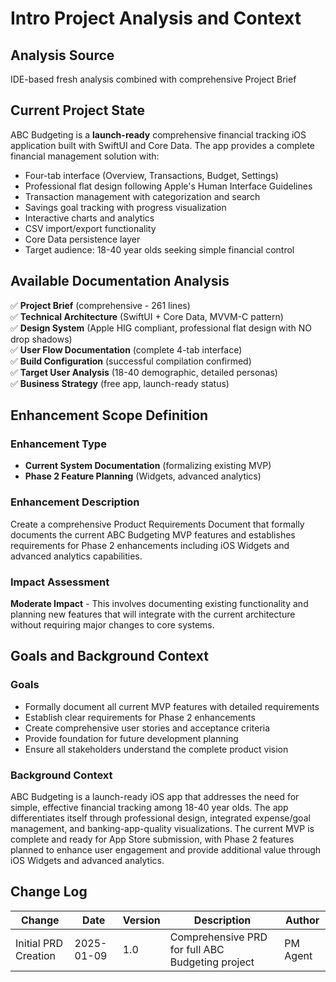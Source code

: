 # Intro Project Analysis and Context

## Analysis Source
IDE-based fresh analysis combined with comprehensive Project Brief

## Current Project State
ABC Budgeting is a **launch-ready** comprehensive financial tracking iOS application built with SwiftUI and Core Data. The app provides a complete financial management solution with:
- Four-tab interface (Overview, Transactions, Budget, Settings)
- Professional flat design following Apple's Human Interface Guidelines
- Transaction management with categorization and search
- Savings goal tracking with progress visualization
- Interactive charts and analytics
- CSV import/export functionality
- Core Data persistence layer
- Target audience: 18-40 year olds seeking simple financial control

## Available Documentation Analysis
✅ **Project Brief** (comprehensive - 261 lines)  
✅ **Technical Architecture** (SwiftUI + Core Data, MVVM-C pattern)  
✅ **Design System** (Apple HIG compliant, professional flat design with NO drop shadows)  
✅ **User Flow Documentation** (complete 4-tab interface)  
✅ **Build Configuration** (successful compilation confirmed)  
✅ **Target User Analysis** (18-40 demographic, detailed personas)  
✅ **Business Strategy** (free app, launch-ready status)  

## Enhancement Scope Definition

### Enhancement Type
- **Current System Documentation** (formalizing existing MVP)
- **Phase 2 Feature Planning** (Widgets, advanced analytics)

### Enhancement Description
Create a comprehensive Product Requirements Document that formally documents the current ABC Budgeting MVP features and establishes requirements for Phase 2 enhancements including iOS Widgets and advanced analytics capabilities.

### Impact Assessment
**Moderate Impact** - This involves documenting existing functionality and planning new features that will integrate with the current architecture without requiring major changes to core systems.

## Goals and Background Context

### Goals
- Formally document all current MVP features with detailed requirements
- Establish clear requirements for Phase 2 enhancements
- Create comprehensive user stories and acceptance criteria
- Provide foundation for future development planning
- Ensure all stakeholders understand the complete product vision

### Background Context
ABC Budgeting is a launch-ready iOS app that addresses the need for simple, effective financial tracking among 18-40 year olds. The app differentiates itself through professional design, integrated expense/goal management, and banking-app-quality visualizations. The current MVP is complete and ready for App Store submission, with Phase 2 features planned to enhance user engagement and provide additional value through iOS Widgets and advanced analytics.

## Change Log
| Change | Date | Version | Description | Author |
|--------|------|---------|-------------|---------|
| Initial PRD Creation | 2025-01-09 | 1.0 | Comprehensive PRD for full ABC Budgeting project | PM Agent |
